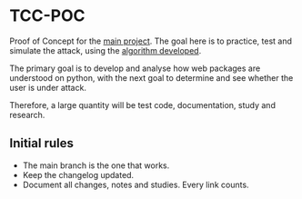 # TCC-POC

Proof of Concept for the [main project](https://github.com/goodguyplayer/TCC-MainSoftware). 
The goal here is to practice, test and simulate the attack, using the [algorithm developed](https://github.com/goodguyplayer/TCC-DataTraining).

The primary goal is to develop and analyse how web packages are understood on python, with the next goal to determine and see whether the user is under attack.

Therefore, a large quantity will be test code, documentation, study and research.

## Initial rules
- The main branch is the one that works.
- Keep the changelog updated.
- Document all changes, notes and studies. Every link counts.